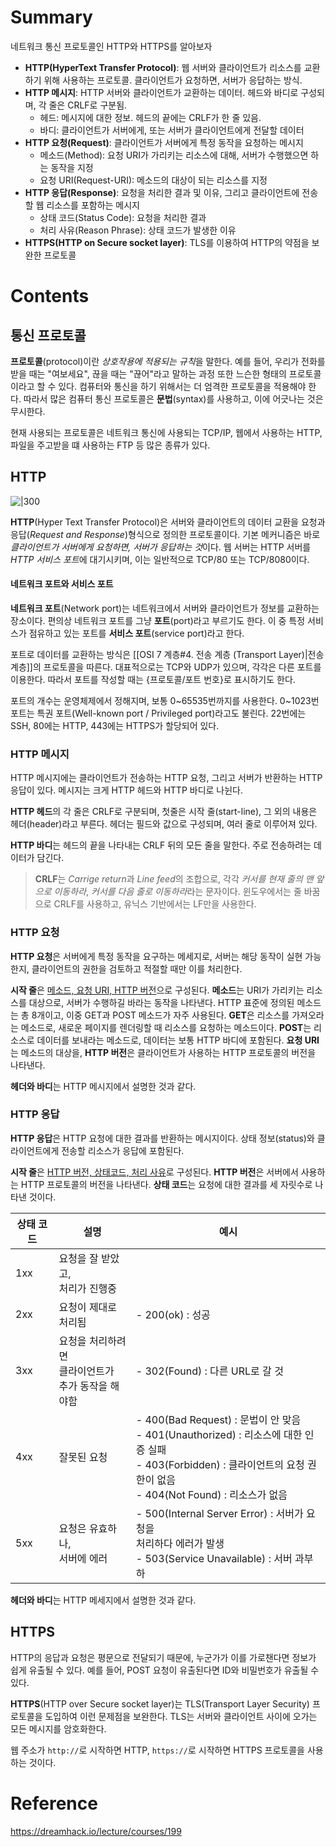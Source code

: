 # Summary

네트워크 통신 프로토콜인 HTTP와 HTTPS를 알아보자

- **HTTP(HyperText Transfer Protocol)**: 웹 서버와 클라이언트가 리소스를 교환하기 위해 사용하는 프로토콜. 클라이언트가 요청하면, 서버가 응답하는 방식.
- **HTTP 메시지**: HTTP 서버와 클라이언트가 교환하는 데이터. 헤드와 바디로 구성되며, 각 줄은 CRLF로 구분됨.
    - 헤드: 메시지에 대한 정보. 헤드의 끝에는 CRLF가 한 줄 있음.
    - 바디: 클라이언트가 서버에게, 또는 서버가 클라이언트에게 전달할 데이터
- **HTTP 요청(Request)**: 클라이언트가 서버에게 특정 동작을 요청하는 메시지
    - 메소드(Method): 요청 URI가 가리키는 리소스에 대해, 서버가 수행했으면 하는 동작을 지정
    - 요청 URI(Request-URI): 메소드의 대상이 되는 리소스를 지정
- **HTTP 응답(Response)**: 요청을 처리한 결과 및 이유, 그리고 클라이언트에 전송할 웹 리소스를 포함하는 메시지
    - 상태 코드(Status Code): 요청을 처리한 결과
    - 처리 사유(Reason Phrase): 상태 코드가 발생한 이유
- **HTTPS(HTTP on Secure socket layer)**: TLS를 이용하여 HTTP의 약점을 보완한 프로토콜
# Contents

## 통신 프로토콜

**프로토콜**(protocol)이란 *상호작용에 적용되는 규칙*을 말한다. 예를 들어, 우리가 전화를 받을 때는 "여보세요", 끊을 때는 "끊어"라고 말하는 과정 또한 느슨한 형태의 프로토콜이라고 할 수 있다. 컴퓨터와 통신을 하기 위해서는 더 엄격한 프로토콜을 적용해야 한다. 따라서 많은 컴퓨터 통신 프로토콜은 **문법**(syntax)를 사용하고, 이에 어긋나는 것은 무시한다.

현재 사용되는 프로토콜은 네트워크 통신에 사용되는 TCP/IP, 웹에서 사용하는 HTTP, 파일을 주고받을 떄 사용하는 FTP 등 많은 종류가 있다.
## HTTP

![|300](https://i.imgur.com/hZMpeUP.png)

**HTTP**(Hyper Text Transfer Protocol)은 서버와 클라이언트의 데이터 교환을 요청과 응답(*Request and Response*)형식으로 정의한 프로토콜이다. 기본 메커니즘은 바로 *클라이언트가 서버에게 요청하면, 서버가 응답하는 것*이다. 웹 서버는 HTTP 서버를 *HTTP 서비스 포트*에 대기시키며, 이는 일반적으로 TCP/80 또는 TCP/8080이다.
#### 네트워크 포트와 서비스 포트

**네트워크 포트**(Network port)는 네트워크에서 서버와 클라이언트가 정보를 교환하는 장소이다. 편의상 네트워크 포트를 그냥 **포트**(port)라고 부르기도 한다. 이 중 특정 서비스가 점유하고 있는 포트를 **서비스 포트**(service port)라고 한다. 

포트로 데이터를 교환하는 방식은 [[OSI 7 계층#4. 전송 계층 (Transport Layer)|전송 계층]]의 프로토콜을 따른다. 대표적으로는 TCP와 UDP가 있으며, 각각은 다른 포트를 이용한다. 따라서 포트를 작성할 때는 {프로토콜/포트 번호}로 표시하기도 한다. 

포트의 개수는 운영체제에서 정해지며, 보통 0~65535번까지를 사용한다. 0~1023번 포트는 특권 포트(Well-known port / Privileged port)라고도 불린다. 22번에는 SSH, 80에는 HTTP, 443에는 HTTPS가 할당되어 있다.
### HTTP 메시지

HTTP 메시지에는 클라이언트가 전송하는 HTTP 요청, 그리고 서버가 반환하는 HTTP 응답이 있다. 메시지는 크게 HTTP 헤드와 HTTP 바디로 나뉜다.

**HTTP 헤드**의 각 줄은 CRLF로 구분되며, 첫줄은 시작 줄(start-line), 그 외의 내용은 헤더(header)라고 부른다. 헤더는 필드와 값으로 구성되며, 여러 줄로 이루어져 있다. 

**HTTP 바디**는 헤드의 끝을 나타내는 CRLF 뒤의 모든 줄을 말한다. 주로 전송하려는 데이터가 담긴다.

> **CRLF**는 *Carrige return*과 *Line feed*의 조합으로, 각각 *커서를 현재 줄의 맨 앞으로 이동하라*, *커서를 다음 줄로 이동하라*라는 문자이다. 윈도우에서는 줄 바꿈으로 CRLF를 사용하고, 유닉스 기반에서는 LF만을 사용한다.
### HTTP 요청

**HTTP 요청**은 서버에게 특정 동작을 요구하는 메세지로, 서버는 해당 동작이 실현 가능한지, 클라이언트의 권한을 검토하고 적절할 때만 이를 처리한다.

**시작 줄**은 <u>메소드, 요청 URI, HTTP 버전</u>으로 구성된다. 
	**메소드**는 URI가 가리키는 리소스를 대상으로, 서버가 수행하길 바라는 동작을 나타낸다. HTTP 표준에 정의된 메소드는 총 8개이고, 이중 GET과 POST 메소드가 자주 사용된다. 
	**GET**은 리소스를 가져오라는 메소드로, 새로운 페이지를 렌더링할 때 리소스를 요청하는 메소드이다. **POST**는 리소스로 데이터를 보내라는 메소드로, 데이터는 보통 HTTP 바디에 포함된다.
	**요청 URI**는 메소드의 대상을, **HTTP 버전**은 클라이언트가 사용하는 HTTP 프로토콜의 버전을 나타낸다.

**헤더와 바디**는 HTTP 메시지에서 설명한 것과 같다.
### HTTP 응답

**HTTP 응답**은 HTTP 요청에 대한 결과를 반환하는 메시지이다. 상태 정보(status)와 클라이언트에게 전송할 리소스가 응답에 포함된다.

**시작 줄**은 <u>HTTP 버전, 상태코드, 처리 사유</u>로 구성된다.
	**HTTP 버전**은 서버에서 사용하는 HTTP 프로토콜의 버전을 나타낸다. 
	**상태 코드**는 요청에 대한 결과를 세 자릿수로 나타낸 것이다. 

| 상태 코드 | 설명                                  | 예시                                                                                                                                        |
| ----- | ----------------------------------- | ----------------------------------------------------------------------------------------------------------------------------------------- |
| 1xx   | 요청을 잘 받았고, <br>처리가 진행중              |                                                                                                                                           |
| 2xx   | 요청이 제대로 처리됨                         | - 200(ok) : 성공                                                                                                                            |
| 3xx   | 요청을 처리하려면 <br>클라이언트가 <br>추가 동작을 해야함 | - 302(Found) : 다른 URL로 갈 것                                                                                                                |
| 4xx   | 잘못된 요청                              | - 400(Bad Request) : 문법이 안 맞음<br>- 401(Unauthorized) : 리소스에 대한 인증 실패<br>- 403(Forbidden) : 클라이언트의 요청 권한이 없음<br>- 404(Not Found) : 리소스가 없음 |
| 5xx   | 요청은 유효하나,<br>서버에 에러                 | - 500(Internal Server Error) : 서버가 요청을<br>처리하다 에러가 발생<br>- 503(Service Unavailable) : 서버 과부하                                              |
**헤더와 바디**는 HTTP 메세지에서 설명한 것과 같다.
## HTTPS

HTTP의 응답과 요청은 평문으로 전달되기 때문에, 누군가가 이를 가로챈다면 정보가 쉽게 유출될 수 있다. 예를 들어, POST 요청이 유출된다면 ID와 비밀번호가 유출될 수 있다.

**HTTPS**(HTTP over Secure socket layer)는 TLS(Transport Layer Security) 프로토콜을 도입하여 이런 문제점을 보완한다. TLS는 서버와 클라이언트 사이에 오가는 모든 메시지를 암호화한다. 

웹 주소가 `http://`로 시작하면 HTTP, `https://`로 시작하면 HTTPS 프로토콜을 사용하는 것이다.
# Reference

https://dreamhack.io/lecture/courses/199